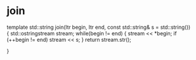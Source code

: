 # join

template<typename Itr>
std::string join(Itr begin, Itr end, const std::string& s =
std::string())
 {
std::ostringstream stream;
while(begin != end)
 {
 stream << *begin;
if (++begin != end) stream << s;
 }
return stream.str();

}
